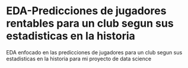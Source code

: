 # EDA-Predicciones de jugadores rentables para un club segun sus estadisticas en la historia
 EDA enfocado en las predicciones de jugadores para un club segun sus estadisticas en la historia para mi proyecto de data science 
